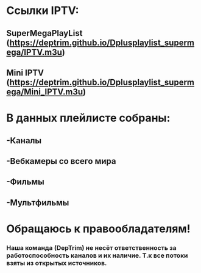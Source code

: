 # Ссылки IPTV:
## SuperMegaPlayList (https://deptrim.github.io/Dplusplaylist_supermega/IPTV.m3u)
## Mini IPTV (https://deptrim.github.io/Dplusplaylist_supermega/Mini_IPTV.m3u)
# В данных плейлисте собраны:
## -Каналы
## -Вебкамеры со всего мира
## -Фильмы
## -Мультфильмы
# Обращаюсь к правообладателям!
### Наша команда (DepTrim) не несёт ответственность за работоспособность каналов и их наличие. Т.к все потоки взяты из открытых источников.
